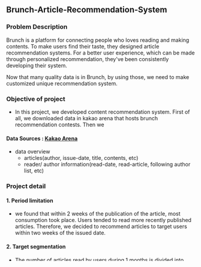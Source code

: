 ## Brunch-Article-Recommendation-System 
### Problem Description
Brunch is a platform for connecting people who loves reading and making contents. To make users find their taste, they designed article recommendation systems. For a better user experience, which can be made through personalized recommendation, they've been consistently developing their system. 

Now that many quality data is in Brunch, by using those, we need to make customized unique recommendation system.

### Objective of project
- In this project, we developed content recommendation system. First of all, we downloaded data in kakao arena that hosts brunch recommendation contests. Then we 

#### Data Sources : [Kakao Arena](https://arena.kakao.com/c/6)
- data overview
    - articles(author, issue-date, title, contents, etc)
    - reader/ author information(read-date, read-article, following author list, etc) 

### Project detail
#### 1. Period limitation
- we found that within 2 weeks of the publication of the article, most consumption took place. Users tended to read more recently published articles. Therefore, we decided to recommend articles to target users within two weeks of the issued date.

#### 2. Target segmentation
- The number of articles read by users during 1 months is divided into three groups using descriptive statistics.
    - group1 (0~7) : passive user (who read below average number of articles)
    - group2 (8~64): active user ( who read above average number of articles)
    - group3 (65~ ): domain worker, expert, crawler, etc. ( who read above upper-fence number of articles)

#### 3. Recommendation algorithms
- Articles of following author
    - 98 % of all users have author list who follow.
    - Each users follow an average of 8.6 authors. 
    - Recommend users recent article published by author they subscribe to.
    
- Articles of magazine
    - Article in magazines tends to be more read by users than not in.
    - New users are likely to read articles in Brunch magazines.
    - Recommend users another popular&recent articles in magazine where they read articles at least once.
    
- Articles based on similar tastes(collaborative filtering)
    - collaborative filtering

    i) reader-author :  
    ii) reader-reader : 

- Articles of Popular & Recent
    - 

